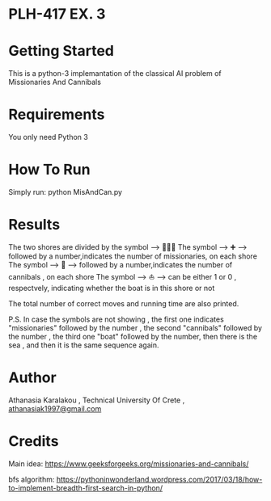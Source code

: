 # PLH-417 EX. 3

# Getting Started

This is a python-3 implemantation of the classical AI problem of Missionaries And Cannibals

# Requirements

You only need Python 3

# How To Run

Simply run:
python MisAndCan.py

# Results

The two shores are divided by the symbol --> 🌊🌊🌊
The symbol --> ➕ --> followed by a number,indicates the number of missionaries, on each shore
The symbol --> 🍖 --> followed by a number,indicates the number of cannibals , on each shore
The symbol --> ⛵ --> can be either 1 or 0 , respectvely, indicating whether the boat is in this shore or not

The total number of correct moves and running time are also printed.

P.S. In case the symbols are not showing , the first one indicates "missionaries" followed by the number , the second "cannibals" followed by the number , the third one "boat" followed by the number, then there is the sea , and then it is the same sequence again.

# Author
 Athanasia Karalakou , Technical University Of Crete , athanasiak1997@gmail.com

# Credits

Main idea: https://www.geeksforgeeks.org/missionaries-and-cannibals/

bfs algorithm: https://pythoninwonderland.wordpress.com/2017/03/18/how-to-implement-breadth-first-search-in-python/

